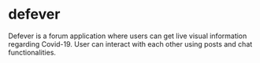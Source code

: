 # defever
Defever is a forum application where users can get live visual information regarding Covid-19. User can interact with each other using posts and chat functionalities.
